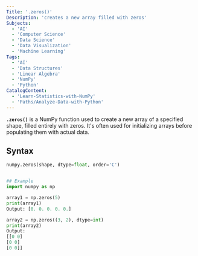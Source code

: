 ```yaml
---
Title: '.zeros()'
Description: 'creates a new array filled with zeros'
Subjects:
  - 'AI'
  - 'Computer Science'
  - 'Data Science'
  - 'Data Visualization'
  - 'Machine Learning'
Tags: 
  - 'AI'
  - 'Data Structures'
  - 'Linear Algebra'
  - 'NumPy'
  - 'Python'
CatalogContent:
  - 'Learn-Statistics-with-NumPy'
  - 'Paths/Analyze-Data-with-Python'
---
```

 


**`.zeros()`** is a NumPy function used to create a new array of a specified shape, filled entirely with zeros. It's often used for initializing arrays before populating them with actual data.

## Syntax 
```python
numpy.zeros(shape, dtype=float, order='C') 


## Example
import numpy as np

array1 = np.zeros(5)
print(array1)  
Output: [0. 0. 0. 0. 0.]

array2 = np.zeros((3, 2), dtype=int)
print(array2)
Output:
[[0 0]
[0 0]
[0 0]]



